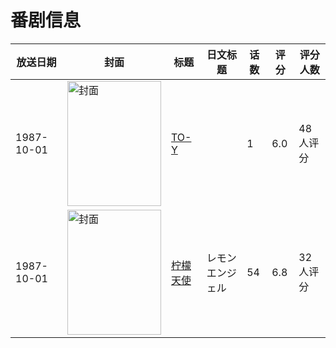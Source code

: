 # 番剧信息

|放送日期|封面|标题|日文标题|话数|评分|评分人数|
|---|---|---|---|---|---|---|
|1987-10-01|<img src="https://lain.bgm.tv/pic/cover/c/1e/09/53647_K1ftv.jpg" alt="封面" style="width:150px;height:200px;object-fit:cover;">|[TO-Y](https://bangumi.tv/subject/53647)||1|6.0|48人评分|
|1987-10-01|<img src="https://lain.bgm.tv/pic/cover/c/69/0e/67771_Pp4Cu.jpg" alt="封面" style="width:150px;height:200px;object-fit:cover;">|[柠檬天使](https://bangumi.tv/subject/67771)|レモンエンジェル|54|6.8|32人评分|
